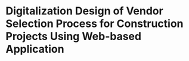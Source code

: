 # Digitalization Design of Vendor Selection Process for Construction Projects Using Web-based Application
